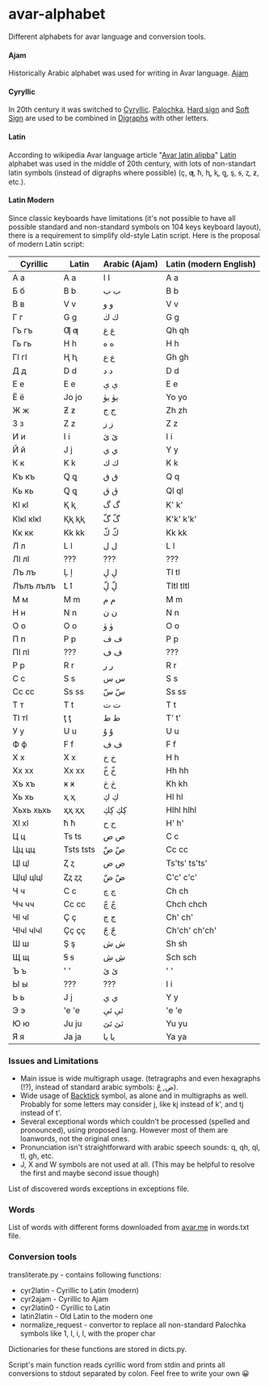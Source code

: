 # avar-alphabet
Different alphabets for avar language and conversion tools.

#### Ajam
Historically Arabic alphabet was used for writing in Avar language. [Ajam](https://en.wikipedia.org/wiki/Ajami_script)

#### Cyryllic
In 20th century it was switched to [Cyryllic](https://en.wikipedia.org/wiki/Cyrillic_script). [Palochka](https://en.wikipedia.org/wiki/Palochka), [Hard sign](https://en.wikipedia.org/wiki/Hard_sign) and [Soft Sign](https://en.wikipedia.org/wiki/Soft_sign) are used to be combined in [Digraphs](https://en.wikipedia.org/wiki/Digraph_(orthography)) with other letters.

#### Latin
According to wikipedia Avar language article "[Avar latin alipba](https://av.wikipedia.org/wiki/Авар_хъвай-хъвагІи#Латин_алипба_(1928–1938_сонал))" [Latin](https://en.wikipedia.org/wiki/Latin_script) alphabet was used in the middle of 20th century, with lots of non-standart latin symbols (instead of digraphs where possible) (ç, ƣ, ħ, ⱨ, ⱪ, ꝗ, ş, ꞩ, ⱬ, ƶ, etc.).

#### Latin Modern
Since classic keyboards have limitations (it's not possible to have all possible standard and non-standard symbols on 104 keys keyboard layout), there is a requirement to simplify old-style Latin script. Here is the proposal of modern Latin script:

| Cyrillic  | Latin | Arabic (Ajam) | Latin (modern English) |
|-----------|-------|---------------|------------------------|
| А а       | A a   | ا ا           | A a                    |
| Б б       | B b   | ب ب           | B b                    |
| В в       | V v   | و و           | V v                    |
| Г г       | G g   | ڬ ڬ           | G g                    |
| Гъ гъ     | Ƣ ƣ   | غ غ           | Qh qh                  |
| Гь гь     | H h   | ه ه           | H h                    |
| Гӏ гӏ     | Ⱨ ⱨ   | ع ع           | Gh gh                  |
| Д д       | D d   | د د           | D d                    |
| Е е       | E e   | ې ې           | E e                    |
| Ё ё       | Jo jo | يۈ يۈ         | Yo yo                  |
| Ж ж       | Ƶ ƶ   | ج ج           | Zh zh                  |
| З з       | Z z   | ز ز           | Z z                    |
| И и       | I i   | ێ ێ           | I i                    |
| Й й       | J j   | ي ي           | Y y                    |
| К к       | K k   | ك ك           | K k                    |
| Къ къ     | Ꝗ ꝗ   | ق ق           | Q q                    |
| Кь кь     | Ꝗ ꝗ   | ڨ ڨ           | Ql ql                  |
| Кӏ кӏ     | Ⱪ ⱪ   | گ گ           | K' k'                  |
| Кӏкӏ кӏкӏ | Ⱪⱪ ⱪⱪ | گّ گّ           | K'k' k'k'              |
| Кк кк     | Kk kk | كّ كّ           | Kk kk                  |
| Л л       | L l   | ل ل           | L l                    |
| Лӏ лӏ     | ???   | ???           | ???                    |
| Лъ лъ     | Ļ ļ   | ڸ ڸ           | Tl tl                  |
| Лълъ лълъ | Ꝉ ꝉ   | ڸّ ڸّ           | Tltl tltl              |
| М м       | M m   | م م           | M m                    |
| Н н       | N n   | ن ن           | N n                    |
| О о       | O o   | ۈ ۈ           | O o                    |
| П п       | P p   | ف ف           | P p                    |
| Пӏ пӏ     | ???   | ڣ ڣ           | ???                    |
| Р р       | R r   | ر ر           | R r                    |
| С с       | S s   | س س           | S s                    |
| Сс сс     | Ss ss | سّ سّ           | Ss ss                  |
| Т т       | T t   | ت ت           | T t                    |
| Тӏ тӏ     | ƫ ƫ   | ط ط           | T' t'                  |
| У у       | U u   | ۇ ۇ           | U u                    |
| Ф ф       | F f   | ڣ ڣ           | F f                    |
| Х х       | X x   | خ خ           | H h                    |
| Хх хх     | Xx xx | خّ خّ           | Hh hh                  |
| Хъ хъ     | ӿ ӿ   | څ څ           | Kh kh                  |
| Хь хь     | ҳ ҳ   | ڮ ڮ           | Hl hl                  |
| Хьхь хьхь | ҳҳ ҳҳ | ڮڮ ڮڮ         | Hlhl hlhl              |
| Хӏ хӏ     | ћ ћ   | ح ح           | H' h'                  |
| Ц ц       | Ts ts | ص ص           | C c                    |
| Цц цц     | Tsts tsts| صّ صّ        | Cc cc                  |
| Цӏ цӏ     | Ⱬ ⱬ   | ض ض           | Ts'ts' ts'ts'          |
| Цӏцӏ цӏцӏ | Ⱬⱬ ⱬⱬ | ضّ ضّ           | C'c' c'c'              |
| Ч ч       | C c   | چ چ           | Ch ch                  |
| Чч чч     | Cc cc | چّ چّ           | Chch chch              |
| Чӏ чӏ     | Ç ç   | ڃ ڃ           | Ch' ch'                |
| Чӏчӏ чӏчӏ | Çç çç | ڃّ ڃّ           | Ch'ch' ch'ch'          |
| Ш ш       | Ş ş   | ش ش           | Sh sh                  |
| Щ щ       | Ꞩ ꞩ   | ڜ ڜ           | Sch sch                |
| Ъ ъ       | ' '   | ئ ئ           | ' '                    |
| Ы ы       | ???   | ???           | I i                    |
| Ь ь       | J j   | ي ي           | Y y                    |
| Э э       | 'e 'e | ئې ئې         | 'e 'e                  |
| Ю ю       | Ju ju | ئێ ئێ         | Yu yu                  |
| Я я       | Ja ja | يا يا         | Ya ya                  |


### Issues and Limitations
* Main issue is wide multigraph usage. (tetragraphs and even hexagraphs (!?), instead of standard arabic symbols: ض, ڃّ).
* Wide usage of [Backtick](https://en.wikipedia.org/wiki/Grave_accent) symbol, as alone and in multigraphs as well. Probably for some letters may consider j, like kj instead of k', and tj instead of t'.
* Several exceptional words which couldn't be processed (spelled and pronounced), using proposed lang. However most of them are loanwords, not the original ones.
* Pronunciation isn't straightforward with arabic speech sounds: q, qh, ql, tl, gh, etc.
* J, X and W symbols are not used at all. (This may be helpful to resolve the first and maybe second issue though)

List of discovered words exceptions in exceptions file.

### Words
List of words with different forms downloaded from [avar.me](http://avar.me) in words.txt file.

### Conversion tools
transliterate.py - contains following functions:
* cyr2latin - Cyrillic to Latin (modern)
* cyr2ajam - Cyrillic to Ajam
* cyr2latin0 - Cyrillic to Latin
* latin2latin - Old Latin to the modern one
* normalize_request - convertor to replace all non-standard Palochka symbols like 1, I, i, l, with the proper char

Dictionaries for these functions are stored in dicts.py.

Script's main function reads cyrillic word from stdin and prints all conversions to stdout separated by colon. Feel free to write your own 😀
